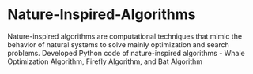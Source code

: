 # Nature-Inspired-Algorithms
Nature-inspired algorithms are computational techniques that mimic the behavior of natural systems to solve mainly optimization and search problems. Developed Python code of nature-inspired algorithms - Whale Optimization Algorithm, Firefly Algorithm, and Bat Algorithm
